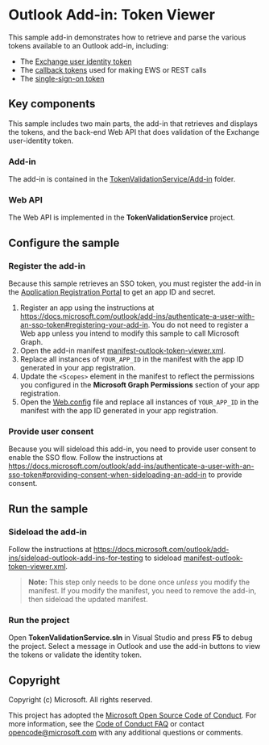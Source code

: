 # Outlook Add-in: Token Viewer

This sample add-in demonstrates how to retrieve and parse the various tokens available to an Outlook add-in, including:

- The [Exchange user identity token](https://docs.microsoft.com/en-us/outlook/add-ins/inside-the-identity-token)
- The [callback tokens](https://dev.office.com/reference/add-ins/outlook/1.5/Office.context.mailbox?product=outlook) used for making EWS or REST calls
- The [single-sign-on token](https://docs.microsoft.com/en-us/outlook/add-ins/authenticate-a-user-with-an-sso-token)

## Key components

This sample includes two main parts, the add-in that retrieves and displays the tokens, and the back-end Web API that does validation of the Exchange user-identity token.

### Add-in

The add-in is contained in the [TokenValidationService/Add-in](TokenValidationService/Add-in) folder.

### Web API

The Web API is implemented in the **TokenValidationService** project.

## Configure the sample

### Register the add-in

Because this sample retrieves an SSO token, you must register the add-in in the [Application Registration Portal](https://apps.dev.microsoft.com/) to get an app ID and secret.

1. Register an app using the instructions at https://docs.microsoft.com/outlook/add-ins/authenticate-a-user-with-an-sso-token#registering-your-add-in. You do not need to register a Web app unless you intend to modify this sample to call Microsoft Graph.
1. Open the add-in manifest [manifest-outlook-token-viewer.xml](TokenValidationService/Add-in/manifest-outlook-token-viewer.xml).
1. Replace all instances of `YOUR_APP_ID` in the manifest with the app ID generated in your app registration.
1. Update the `<Scopes>` element in the manifest to reflect the permissions you configured in the **Microsoft Graph Permissions** section of your app registration.
1. Open the [Web.config](TokenValidationService/Web.config) file and replace all instances of `YOUR_APP_ID` in the manifest with the app ID generated in your app registration.

### Provide user consent

Because you will sideload this add-in, you need to provide user consent to enable the SSO flow. Follow the instructions at https://docs.microsoft.com/outlook/add-ins/authenticate-a-user-with-an-sso-token#providing-consent-when-sideloading-an-add-in to provide consent.

## Run the sample

### Sideload the add-in

Follow the instructions at https://docs.microsoft.com/outlook/add-ins/sideload-outlook-add-ins-for-testing to sideload [manifest-outlook-token-viewer.xml](TokenValidationService/Add-in/manifest-outlook-token-viewer.xml).

> **Note:** This step only needs to be done once *unless* you modify the manifest. If you modify the manifest, you need to remove the add-in, then sideload the updated manifest.

### Run the project

Open **TokenValidationService.sln** in Visual Studio and press **F5** to debug the project. Select a message in Outlook and use the add-in buttons to view the tokens or validate the identity token.

## Copyright

Copyright (c) Microsoft. All rights reserved.

This project has adopted the [Microsoft Open Source Code of Conduct](https://opensource.microsoft.com/codeofconduct/). For more information, see the [Code of Conduct FAQ](https://opensource.microsoft.com/codeofconduct/faq/) or contact [opencode@microsoft.com](mailto:opencode@microsoft.com) with any additional questions or comments.
